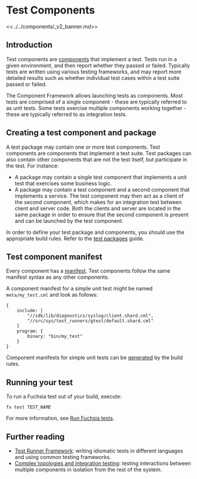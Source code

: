 # Test Components

<<../../components/_v2_banner.md>>

## Introduction

Test components are [components][glossary.component] that implement a test.
Tests run in a given environment, and then report whether they passed or failed.
Typically tests are written using various testing frameworks, and may report
more detailed results such as whether individual test cases within a test suite
passed or failed.

The Component Framework allows launching tests as components. Most tests are
comprised of a single component - these are typically referred to as unit tests.
Some tests exercise multiple components working together - these are typically
referred to as integration tests.

## Creating a test component and package

A test package may contain one or more test components.
Test components are components that implement a test suite.
Test packages can also contain other components that are not the test itself,
but participate in the test. For instance:

- A package may contain a single test component that implements a unit test
  that exercises some business logic.
- A package may contain a test component and a second component that implements
  a service. The test component may then act as a client of the second
  component, which makes for an integration test between client and server code.
  Both the clients and server are located in the same package in order to ensure
  that the second component is present and can be launched by the test
  component.

In order to define your test package and components, you should use the
appropriate build rules. Refer to the [test packages][test-packages] guide.

## Test component manifest

Every component has a [manifest][component-manifest]. Test components follow the
same manifest syntax as any other components.

A component manifest for a simple unit test might be named `meta/my_test.cml`
and look as follows:

```json5
{
    include: [
        "//sdk/lib/diagnostics/syslog/client.shard.cml",
        "//src/sys/test_runners/gtest/default.shard.cml"
    ]
    program: {
        binary: "bin/my_test"
    }
}
```

Component manifests for simple unit tests can be [generated][unit-tests]
by the build rules.

## Running your test

To run a Fuchsia test out of your build, execute:

<pre class="prettyprint">
<code class="devsite-terminal">fx test <var>TEST_NAME</var></code>
</pre>

For more information, see [Run Fuchsia tests][executing-tests].

## Further reading

- [Test Runner Framework][trf]: writing idiomatic tests in different languages
  and using common testing frameworks.
- [Complex topologies and integration testing][integration-testing]: testing
  interactions between multiple components in isolation from the rest of the
  system.

[component-manifest]: /docs/concepts/components/v2/component_manifests.md
[glossary.component]: /docs/glossary/README.md#component
[executing-tests]: /docs/development/testing/run_fuchsia_tests.md
[integration-testing]: integration_testing.md
[test-packages]: /docs/development/components/build.md#test-packages
[trf]: test_runner_framework.md
[unit-tests]: /docs/development/components/build.md#unit-tests
